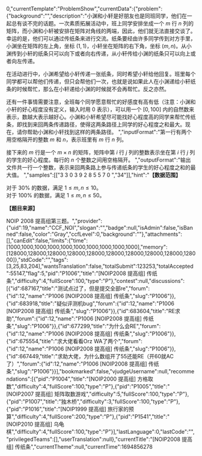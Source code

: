 0,"currentTemplate":"ProblemShow","currentData":{"problem":{"background":"","description":"小渊和小轩是好朋友也是同班同学，他们在一起总有谈不完的话题。一次素质拓展活动中，班上同学安排坐成一个 $m$ 行 $n$ 列的矩阵，而小渊和小轩被安排在矩阵对角线的两端，因此，他们就无法直接交谈了。幸运的是，他们可以通过传纸条来进行交流。纸条要经由许多同学传到对方手里，小渊坐在矩阵的左上角，坐标 $(1,1)$，小轩坐在矩阵的右下角，坐标 $(m,n)$。从小渊传到小轩的纸条只可以向下或者向右传递，从小轩传给小渊的纸条只可以向上或者向左传递。

在活动进行中，小渊希望给小轩传递一张纸条，同时希望小轩给他回复。班里每个同学都可以帮他们传递，但只会帮他们一次，也就是说如果此人在小渊递给小轩纸条的时候帮忙，那么在小轩递给小渊的时候就不会再帮忙。反之亦然。

还有一件事情需要注意，全班每个同学愿意帮忙的好感度有高有低（注意：小渊和小轩的好心程度没有定义，输入时用 $0$ 表示），可以用一个 $[0,100]$ 内的自然数来表示，数越大表示越好心。小渊和小轩希望尽可能找好心程度高的同学来帮忙传纸条，即找到来回两条传递路径，使得这两条路径上同学的好心程度之和最大。现在，请你帮助小渊和小轩找到这样的两条路径。
","inputFormat":"第一行有两个用空格隔开的整数 $m$ 和 $n$，表示班里有 $m$ 行 $n$ 列。

接下来的 $m$ 行是一个 $m \times n$ 的矩阵，矩阵中第 $i$ 行 $j$ 列的整数表示坐在第 $i$ 行 $j$ 列的学生的好心程度。每行的 $n$ 个整数之间用空格隔开。
","outputFormat":"输出文件共一行一个整数，表示来回两条路上参与传递纸条的学生的好心程度之和的最大值。
","samples":[["3 3
0 3 9
2 8 5
5 7 0
","34"]],"hint":"**【数据范围】**

对于 $30\%$ 的数据，满足 $1 \le m,n \le 10$。  
对于 $100\%$ 的数据，满足 $1 \le m,n \le 50$。

**【题目来源】**

NOIP 2008 提高组第三题。","provider":{"uid":19,"name":"CCF_NOI","slogan":"","badge":null,"isAdmin":false,"isBanned":false,"color":"Gray","ccfLevel":0,"background":""},"attachments":[],"canEdit":false,"limits":{"time":[1000,1000,1000,1000,1000,1000,1000,1000,1000,1000],"memory":[128000,128000,128000,128000,128000,128000,128000,128000,128000,128000]},"stdCode":"","tags":[3,25,83,204],"wantsTranslation":false,"totalSubmit":123253,"totalAccepted":55147,"flag":5,"pid":"P1006","title":"[NOIP2008 提高组] 传纸条","difficulty":4,"fullScore":100,"type":"P"},"contest":null,"discussions":[{"id":687167,"title":"测试点过了，但是提交全部re","forum":{"id":12,"name":"P1006 [NOIP2008 提高组] 传纸条","slug":"P1006"}},{"id":683918,"title":"疑似评测机bug","forum":{"id":12,"name":"P1006 [NOIP2008 提高组] 传纸条","slug":"P1006"}},{"id":683604,"title":"RE求助","forum":{"id":12,"name":"P1006 [NOIP2008 提高组] 传纸条","slug":"P1006"}},{"id":677299,"title":"为什么会RE","forum":{"id":12,"name":"P1006 [NOIP2008 提高组] 传纸条","slug":"P1006"}},{"id":675554,"title":"求大佬看看Orz WA了两个","forum":{"id":12,"name":"P1006 [NOIP2008 提高组] 传纸条","slug":"P1006"}},{"id":667449,"title":"求助大佬，为什么数组开了55还能RE（开60就AC了）","forum":{"id":12,"name":"P1006 [NOIP2008 提高组] 传纸条","slug":"P1006"}}],"bookmarked":false,"vjudgeUsername":null,"recommendations":[{"pid":"P1004","title":"[NOIP2000 提高组] 方格取数","difficulty":4,"fullScore":100,"type":"P"},{"pid":"P1005","title":"[NOIP2007 提高组] 矩阵取数游戏","difficulty":5,"fullScore":100,"type":"P"},{"pid":"P1007","title":"独木桥","difficulty":3,"fullScore":100,"type":"P"},{"pid":"P1016","title":"[NOIP1999 提高组] 旅行家的预算","difficulty":4,"fullScore":200,"type":"P"},{"pid":"P1541","title":"[NOIP2010 提高组] 乌龟棋","difficulty":4,"fullScore":100,"type":"P"}],"lastLanguage":0,"lastCode":"","privilegedTeams":[],"userTranslation":null},"currentTitle":"[NOIP2008 提高组] 传纸条","currentTheme":null,"currentTime":1694856278